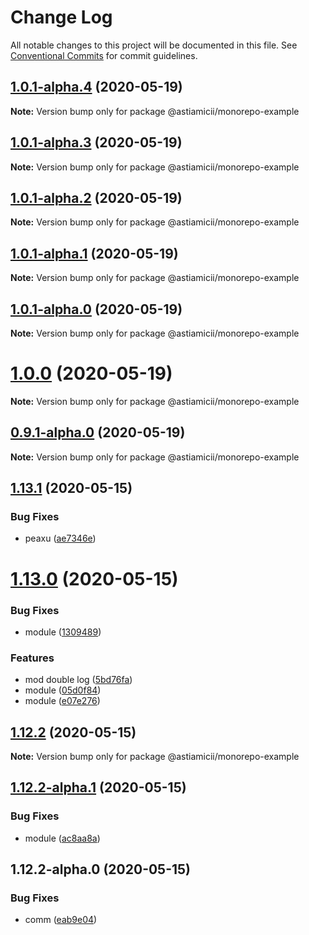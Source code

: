 # Change Log

All notable changes to this project will be documented in this file.
See [Conventional Commits](https://conventionalcommits.org) for commit guidelines.

## [1.0.1-alpha.4](https://github.com/astiamicii/monorepo-example/compare/@astiamicii/monorepo-example@1.0.1-alpha.3...@astiamicii/monorepo-example@1.0.1-alpha.4) (2020-05-19)

**Note:** Version bump only for package @astiamicii/monorepo-example





## [1.0.1-alpha.3](https://github.com/astiamicii/monorepo-example/compare/@astiamicii/monorepo-example@1.0.1-alpha.2...@astiamicii/monorepo-example@1.0.1-alpha.3) (2020-05-19)

**Note:** Version bump only for package @astiamicii/monorepo-example





## [1.0.1-alpha.2](https://github.com/astiamicii/monorepo-example/compare/@astiamicii/monorepo-example@1.0.1-alpha.1...@astiamicii/monorepo-example@1.0.1-alpha.2) (2020-05-19)

**Note:** Version bump only for package @astiamicii/monorepo-example





## [1.0.1-alpha.1](https://github.com/astiamicii/monorepo-example/compare/@astiamicii/monorepo-example@1.0.1-alpha.0...@astiamicii/monorepo-example@1.0.1-alpha.1) (2020-05-19)

**Note:** Version bump only for package @astiamicii/monorepo-example





## [1.0.1-alpha.0](https://github.com/astiamicii/monorepo-example/compare/@astiamicii/monorepo-example@1.0.0...@astiamicii/monorepo-example@1.0.1-alpha.0) (2020-05-19)

**Note:** Version bump only for package @astiamicii/monorepo-example





# [1.0.0](https://github.com/astiamicii/monorepo-example/compare/@astiamicii/monorepo-example@0.9.1-alpha.0...@astiamicii/monorepo-example@1.0.0) (2020-05-19)

**Note:** Version bump only for package @astiamicii/monorepo-example





## [0.9.1-alpha.0](https://github.com/astiamicii/monorepo-example/compare/@astiamicii/monorepo-example@1.13.1...@astiamicii/monorepo-example@0.9.1-alpha.0) (2020-05-19)

**Note:** Version bump only for package @astiamicii/monorepo-example





## [1.13.1](https://github.com/astiamicii/monorepo-example/compare/@astiamicii/monorepo-example@1.13.0...@astiamicii/monorepo-example@1.13.1) (2020-05-15)


### Bug Fixes

* peaxu ([ae7346e](https://github.com/astiamicii/monorepo-example/commit/ae7346eebdca6829f77a30dc62f9998d2592a48d))





# [1.13.0](https://github.com/astiamicii/monorepo-example/compare/@astiamicii/monorepo-example@1.12.2...@astiamicii/monorepo-example@1.13.0) (2020-05-15)


### Bug Fixes

* module ([1309489](https://github.com/astiamicii/monorepo-example/commit/130948934e913738e15c0b366adf454882c007d0))


### Features

* mod double log ([5bd76fa](https://github.com/astiamicii/monorepo-example/commit/5bd76fad369e1cb85d2092899bd677574a31d724))
* module ([05d0f84](https://github.com/astiamicii/monorepo-example/commit/05d0f84e458384673aa886cb1cdc3d39cf3dda07))
* module ([e07e276](https://github.com/astiamicii/monorepo-example/commit/e07e276b340c3ee2bc0a261dc930d2758d2e2508))





## [1.12.2](https://github.com/astiamicii/monorepo-example/compare/@astiamicii/monorepo-example@1.12.2-alpha.1...@astiamicii/monorepo-example@1.12.2) (2020-05-15)

**Note:** Version bump only for package @astiamicii/monorepo-example





## [1.12.2-alpha.1](https://github.com/astiamicii/monorepo-example/compare/@astiamicii/monorepo-example@1.12.2-alpha.0...@astiamicii/monorepo-example@1.12.2-alpha.1) (2020-05-15)


### Bug Fixes

* module ([ac8aa8a](https://github.com/astiamicii/monorepo-example/commit/ac8aa8a29e4632f3eec4dc515be7cdb6850736af))





## 1.12.2-alpha.0 (2020-05-15)


### Bug Fixes

* comm ([eab9e04](https://github.com/astiamicii/monorepo-example/commit/eab9e049e89336e2c8e63ac93e623e07cfe9abb9))
